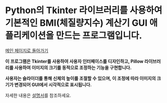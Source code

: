 # Python의 Tkinter 라이브러리를 사용하여 기본적인 BMI(체질량지수) 계산기 GUI 애플리케이션을 만드는 프로그램입니다.

[메인 페이지로 돌아가기](https://github.com/jaeyong0311?tab=repositories)

**이 프로그램은 Tkinter를 사용하여 사용자 인터페이스를 디자인하고, Pillow 라이브러리를 사용하여 이미지의 크기를 동적으로 조정하는 기능을 구현합니다.**

**사용자는 슬라이더를 통해 신체의 높이를 조절할 수 있으며, 이 조정에 따라 이미지의 크기가 변경되어 GUI에서 시각적으로 표시됩니다.**

자세한 내용은 [설명서](https://github.com/jaeyong0311/-Tkinter-/commit/101fc6baa5cf0138440701da1bec4229e35d24d3)를 참조하세요.

